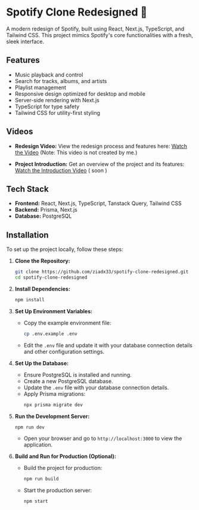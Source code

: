 # Spotify Clone Redesigned 🎵

A modern redesign of Spotify, built using React, Next.js, TypeScript, and Tailwind CSS. This project mimics Spotify's core functionalities with a fresh, sleek interface.

## Features

- Music playback and control
- Search for tracks, albums, and artists
- Playlist management
- Responsive design optimized for desktop and mobile
- Server-side rendering with Next.js
- TypeScript for type safety
- Tailwind CSS for utility-first styling

## Videos

- **Redesign Video:** View the redesign process and features here: [Watch the Video](https://www.youtube.com/watch?v=suhEIUapSJQ&pp=ygURc3BvdGlmeSByZS1kZXNpZ24%3D) (Note: This video is not created by me.)

- **Project Introduction:** Get an overview of the project and its features: [Watch the Introduction Video](https://youtube.com) ( soon )

## Tech Stack

- **Frontend:** React, Next.js, TypeScript, Tanstack Query, Tailwind CSS
- **Backend:** Prisma, Next.js
- **Database:** PostgreSQL

## Installation

To set up the project locally, follow these steps:

1. **Clone the Repository:**

   ```bash
   git clone https://github.com/ziadx33/spotify-clone-redesigned.git
   cd spotify-clone-redesigned
   ```

2. **Install Dependencies:**

   ```bash
   npm install
   ```

3. **Set Up Environment Variables:**

   - Copy the example environment file:
     ```bash
     cp .env.example .env
     ```
   - Edit the `.env` file and update it with your database connection details and other configuration settings.

4. **Set Up the Database:**

   - Ensure PostgreSQL is installed and running.
   - Create a new PostgreSQL database.
   - Update the `.env` file with your database connection details.
   - Apply Prisma migrations:
     ```bash
     npx prisma migrate dev
     ```

5. **Run the Development Server:**

   ```bash
   npm run dev
   ```

   - Open your browser and go to `http://localhost:3000` to view the application.

6. **Build and Run for Production (Optional):**
   - Build the project for production:
     ```bash
     npm run build
     ```
   - Start the production server:
     ```bash
     npm start
     ```
